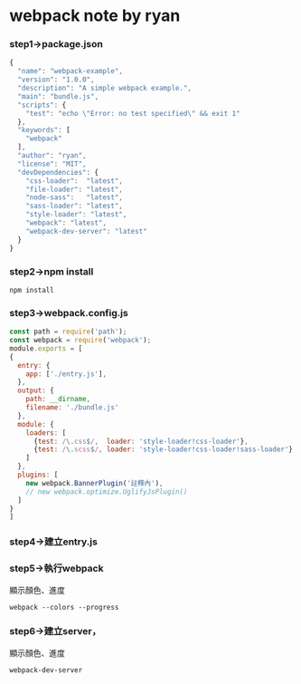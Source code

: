 # webpack note by ryan

### step1->package.json
```javascript
{
  "name": "webpack-example",
  "version": "1.0.0",
  "description": "A simple webpack example.",
  "main": "bundle.js",
  "scripts": {
    "test": "echo \"Error: no test specified\" && exit 1"
  },
  "keywords": [
    "webpack"
  ],
  "author": "ryan",
  "license": "MIT",
  "devDependencies": {
    "css-loader":  "latest",
    "file-loader": "latest",
    "node-sass":   "latest",
    "sass-loader": "latest",
    "style-loader": "latest",
    "webpack": "latest",
    "webpack-dev-server": "latest"
  }
}

```

### step2->npm install
```shell
npm install
```

### step3->webpack.config.js
```javascript
const path = require('path');
const webpack = require('webpack');
module.exports = [
{
  entry: {
    app: ['./entry.js'],
  },
  output: {
    path: __dirname,
    filename: './bundle.js'
  },  
  module: {
    loaders: [
      {test: /\.css$/,  loader: 'style-loader!css-loader'},
      {test: /\.scss$/, loader: 'style-loader!css-loader!sass-loader'}
    ]
  },
  plugins: [
    new webpack.BannerPlugin('註釋內'),
    // new webpack.optimize.UglifyJsPlugin()
  ]
}
]
```

### step4->建立entry.js

### step5->執行webpack
顯示顏色、進度
```javasscript
webpack --colors --progress
```

### step6->建立server，
顯示顏色、進度
```javasscript
webpack-dev-server
```


